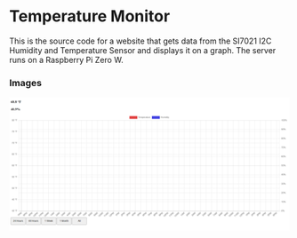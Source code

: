 # Temperature Monitor
This is the source code for a website that gets data from the SI7021 I2C Humidity and Temperature Sensor and displays it on a graph.
The server runs on a Raspberry Pi Zero W.

### Images
![Graph](images/graph.png)